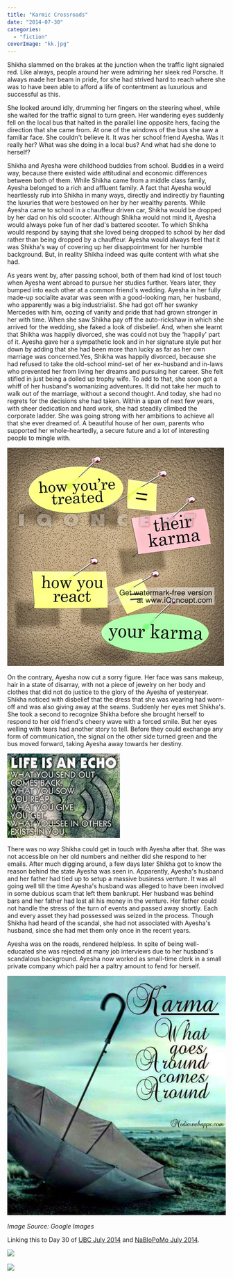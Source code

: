 ```yaml
---
title: "Karmic Crossroads"
date: "2014-07-30"
categories: 
  - "fiction"
coverImage: "kk.jpg"
---
```


Shikha slammed on the brakes at the junction when the traffic light signaled red. Like always, people around her were admiring her sleek red Porsche. It always made her beam in pride, for she had strived hard to reach where she was to have been able to afford a life of contentment as luxurious and successful as this.

She looked around idly, drumming her fingers on the steering wheel, while she waited for the traffic signal to turn green. Her wandering eyes suddenly fell on the local bus that halted in the parallel line opposite hers, facing the direction that she came from. At one of the windows of the bus she saw a familiar face. She couldn't believe it. It was her school friend Ayesha. Was it really her? What was she doing in a local bus? And what had she done to herself?

Shikha and Ayesha were childhood buddies from school. Buddies in a weird way, because there existed wide attitudinal and economic differences between both of them. While Shikha came from a middle class family, Ayesha belonged to a rich and affluent family. A fact that Ayesha would heartlessly rub into Shikha in many ways, directly and indirectly by flaunting the luxuries that were bestowed on her by her wealthy parents. While Ayesha came to school in a chauffeur driven car, Shikha would be dropped by her dad on his old scooter. Although Shikha would not mind it, Ayesha would always poke fun of her dad's battered scooter. To which Shikha would respond by saying that she loved being dropped to school by her dad rather than being dropped by a chauffeur. Ayesha would always feel that it was Shikha's way of covering up her disappointment for her humble background. But, in reality Shikha indeed was quite content with what she had.

As years went by, after passing school, both of them had kind of lost touch when Ayesha went abroad to pursue her studies further. Years later, they bumped into each other at a common friend's wedding. Ayesha in her fully made-up socialite avatar was seen with a good-looking man, her husband, who apparently was a big industrialist. She had got off her swanky Mercedes with him, oozing of vanity and pride that had grown stronger in her with time. When she saw Shikha pay off the auto-rickshaw in which she arrived for the wedding, she faked a look of disbelief. And, when she learnt that Shikha was happily divorced, she was could not buy the 'happily' part of it. Ayesha gave her a sympathetic look and in her signature style put her down by adding that she had been more than lucky as far as her own marriage was concerned.Yes, Shikha was happily divorced, because she had refused to take the old-school mind-set of her ex-husband and in-laws who prevented her from living her dreams and pursuing her career. She felt stifled in just being a dolled up trophy wife. To add to that, she soon got a whiff of her husband's womanizing adventures. It did not take her much to walk out of the marriage, without a second thought. And today, she had no regrets for the decisions she had taken. Within a span of next few years, with sheer dedication and hard work, she had steadily climbed the corporate ladder. She was going strong with her ambitions to achieve all that she ever dreamed of. A beautiful house of her own, parents who supported her whole-heartedly, a secure future and a lot of interesting people to mingle with.

[![](images/kk.jpg)](http://ifsbutsandsetcs.com/wp-content/uploads/2014/07/kk.jpg)

On the contrary, Ayesha now cut a sorry figure. Her face was sans makeup, hair in a state of disarray, with not a piece of jewelry on her body and clothes that did not do justice to the glory of the Ayesha of yesteryear. Shikha noticed with disbelief that the dress that she was wearing had worn-off and was also giving away at the seams. Suddenly her eyes met Shikha's. She took a second to recognize Shikha before she brought herself to respond to her old friend's cheery wave with a forced smile. But her eyes welling with tears had another story to tell. Before they could exchange any form of communication, the signal on the other side turned green and the bus moved forward, taking Ayesha away towards her destiny.

[![](images/karma-2.jpg)](http://ifsbutsandsetcs.com/wp-content/uploads/2014/07/karma-2.jpg)

There was no way Shikha could get in touch with Ayesha after that. She was not accessible on her old numbers and neither did she respond to her emails. After much digging around, a few days later Shikha got to know the reason behind the state Ayesha was seen in. Apparently, Ayesha's husband and her father had tied up to setup a massive business venture. It was all going well till the time Ayesha's husband was alleged to have been involved in some dubious scam that left them bankrupt. Her husband was behind bars and her father had lost all his money in the venture. Her father could not handle the stress of the turn of events and passed away shortly. Each and every asset they had possessed was seized in the process. Though Shikha had heard of the scandal, she had not associated with Ayesha's husband, since she had met them only once in the recent years.

Ayesha was on the roads, rendered helpless. In spite of being well-educated she was rejected at many job interviews due to her husband's scandalous background. Ayesha now worked as small-time clerk in a small private company which paid her a paltry amount to fend for herself.

[![](images/karma.jpg)](http://ifsbutsandsetcs.com/wp-content/uploads/2014/07/karma.jpg)

_Image Source: Google Images_

Linking this to Day 30 of [UBC July 2014](http://ultimateblogchallenge.com/) and [NaBloPoMo July 2014](http://www.blogher.com/nablopomo-july-2014-blogroll).

[![](images/UBC-banner21.png)](http://ifsbutsandsetcs.com/wp-content/uploads/2014/07/UBC-banner21.png)

[![](images/NaBloPoMo_0714_465x287_DECADE_01.jpg)](http://ifsbutsandsetcs.com/wp-content/uploads/2014/07/NaBloPoMo_0714_465x287_DECADE_01.jpg)
